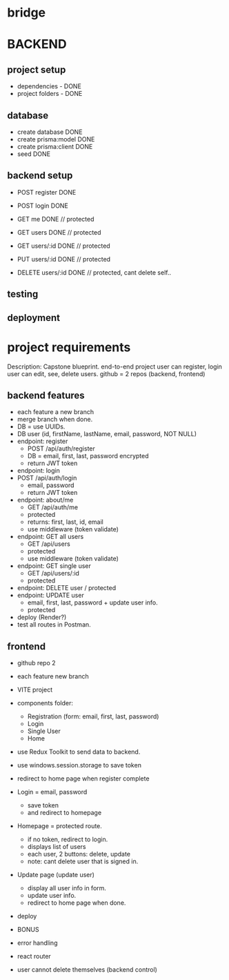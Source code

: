 # bridge

# BACKEND

## project setup

- dependencies - DONE
- project folders - DONE

## database

- create database DONE
- create prisma:model DONE
- create prisma:client DONE
- seed DONE

## backend setup

- POST register DONE
- POST login DONE
- GET me DONE // protected

- GET users DONE // protected
- GET users/:id DONE // protected
- PUT users/:id DONE // protected
- DELETE users/:id DONE // protected, cant delete self..

## testing

## deployment

# project requirements

Description:
Capstone blueprint.
end-to-end project
user can register, login
user can edit, see, delete users.
github = 2 repos (backend, frontend)

## backend features

- each feature a new branch
- merge branch when done.
- DB = use UUIDs.
- DB user (id, firstName, lastName, email, password, NOT NULL)
- endpoint: register
    - POST /api/auth/register
  - DB = email, first, last, password encrypted
  - return JWT token
- endpoint: login
- POST /api/auth/login
  - email, password
  - return JWT token
- endpoint: about/me
    - GET /api/auth/me
  - protected
  - returns: first, last, id, email
  - use middleware (token validate)
- endpoint: GET all users
    - GET /api/users
  - protected
  - use middleware (token validate)
- endpoint: GET single user
    - GET /api/users/:id
  - protected
- endpoint: DELETE user / protected
- endpoint: UPDATE user
  - email, first, last, password + update user info.
  - protected
- deploy (Render?)
- test all routes in Postman.

## frontend

- github repo 2
- each feature new branch
- VITE project
- components folder:
  - Registration (form: email, first, last, password)
  - Login
  - Single User
  - Home
- use Redux Toolkit to send data to backend.
- use windows.session.storage to save token
- redirect to home page when register complete
- Login = email, password
  - save token
  - and redirect to homepage
- Homepage = protected route.
  - if no token, redirect to login.
  - displays list of users
  - each user, 2 buttons: delete, update
  - note: cant delete user that is signed in.
- Update page (update user)
  - display all user info in form.
  - update user info.
  - redirect to home page when done.
- deploy

- BONUS
- error handling
- react router
- user cannot delete themselves (backend control)
